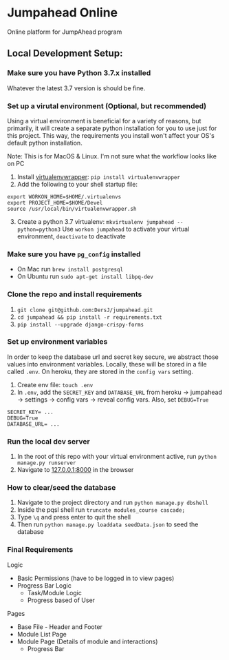 # Jumpahead Online
Online platform for JumpAhead program

## Local Development Setup:

### Make sure you have Python 3.7.x installed
Whatever the latest 3.7 version is should be fine.

### Set up a virutal environment (Optional, but recommended)
Using a virtual environment is beneficial for a variety of reasons, but primarily, it will create a separate python installation for you to use just for this project. This way, the requirements you install won't affect your OS's default python installation.

Note: This is for MacOS & Linux. I'm not sure what the workflow looks like on PC

1. Install [virtualenvwrapper](https://virtualenvwrapper.readthedocs.io/en/latest/install.html): `pip install virtualenvwrapper`
2. Add the following to your shell startup file:
```
export WORKON_HOME=$HOME/.virtualenvs
export PROJECT_HOME=$HOME/Devel
source /usr/local/bin/virtualenvwrapper.sh
```
3. Create a python 3.7 virtualenv: `mkvirtualenv jumpahead --python=python3`
Use `workon jumpahead` to activate your virtual environment, `deactivate` to deactivate

### Make sure you have `pg_config` installed
- On Mac run `brew install postgresql`
- On Ubuntu run `sudo apt-get install libpq-dev`

### Clone the repo and install requirements
1. `git clone git@github.com:DersJ/jumpahead.git`
2. `cd jumpahead && pip install -r requirements.txt`
3. `pip install --upgrade django-crispy-forms`

### Set up environment variables
In order to keep the database url and secret key secure, we abstract those values into environment variables. Locally, these will be stored in a file called `.env`. On heroku, they are stored in the `config vars` setting.

1. Create env file: `touch .env`
2. In `.env`, add the `SECRET_KEY` and `DATABASE_URL` from heroku -> jumpahead -> settings -> config vars -> reveal config vars. Also, set `DEBUG=True`
```
SECRET_KEY= ...
DEBUG=True
DATABASE_URL= ...
```

### Run the local dev server
1. In the root of this repo with your virtual environment active, run `python manage.py runserver` 
2. Navigate to [127.0.0.1:8000]() in the browser


### How to clear/seed the database
1. Navigate to the project directory and run `python manage.py dbshell`
2. Inside the pqsl shell run `truncate modules_course cascade;`
3. Type `\q` and press enter to quit the shell
4. Then run `python manage.py loaddata seedData.json` to seed the database


### Final Requirements
Logic
- Basic Permissions (have to be logged in to view pages)
- Progress Bar Logic
  - Task/Module Logic
  - Progress based of User

Pages
- Base File - Header and Footer
- Module List Page
- Module Page (Details of module and interactions)
  - Progress Bar
